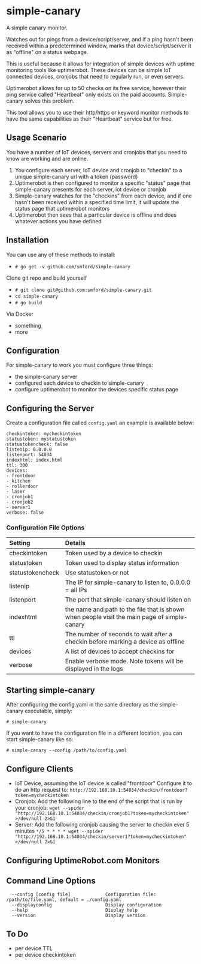 simple-canary
=============

A simple canary monitor.

Watches out for pings from a device/script/server, and if a ping hasn't been received within a predetermined window, marks that device/script/server it as "offline" on a status webpage.

This is useful because it allows for integration of simple devices with uptime monitoring tools like uptimerobot.  These devices can be simple IoT connected devices, cronjobs that need to regularly run, or even servers.

Uptimerobot allows for up to 50 checks on its free service, however their ping service called "Heartbeat" only exists on the paid accounts.  Simple-canary solves this problem.

This tool allows you to use their http/https or keyword monitor methods to have the same capabilities as their "Heartbeat" service but for free.

Usage Scenario
--------------

You have a number of IoT devices, servers and cronjobs that you need to know are working and are online.

1. You configure each server, IoT device and cronjob to "checkin" to a unique simple-canary url with a token (password)
1. Uptimerobot is then configured to monitor a specific "status" page that simple-canary presents for each server, iot device or cronjob
1. Simple-canary watches for the "checkins" from each device, and if one hasn't been received within a specified time limit, it will update the status page that uptimerobot monitors
1. Uptimerobot then sees that a particular device is offline and does whatever actions you have defined

Installation
------------
You can use any of these methods to install:
- `# go get -v github.com/smford/simple-canary`

Clone git repo and build yourself
- `# git clone git@github.com:smford/simple-canary.git`
- `cd simple-canary`
- `# go build`

Via Docker
- something
- more


Configuration
-------------

For simple-canary to work you must configure three things:
- the simple-canary server
- configured each device to checkin to simple-canary
- configure uptimerobot to monitor the devices specific status page

## Configuring the Server
Create a configuration file called `config.yaml` an example is available below:
  ```
  checkintoken: mycheckintoken
  statustoken: mystatustoken
  statustokencheck: false
  listenip: 0.0.0.0
  listenport: 54034
  indexhtml: index.html
  ttl: 300
  devices:
  - frontdoor
  - kitchen
  - rollerdoor
  - laser
  - cronjob1
  - cronjob2
  - server1
  verbose: false
  ```

### Configuration File Options
| Setting | Details |
|:--|:--|
| checkintoken | Token used by a device to checkin |
| statustoken | Token used to display status information |
| statustokencheck | Use statustoken or not |
| listenip | The IP for simple-canary to listen to, 0.0.0.0 = all IPs |
| listenport | The port that simple-canary should listen on |
| indexhtml | the name and path to the file that is shown when people visit the main page of simple-canary |
| ttl | The number of seconds to wait after a checkin before marking a device as offline|
| devices | A list of devices to accept checkins for |
| verbose | Enable verbose mode.  Note tokens will be displayed in the logs |

Starting simple-canary
----------------------

After configuring the config.yaml in the same directory as the simple-canary executable, simply:

`# simple-canary`


If you want to have the configuration file in a different location, you can start simple-canary like so:

`# simple-canary --config /path/to/config.yaml`

Configure Clients
-----------------

- IoT Device, assuming the IoT device is called "frontdoor"
  Configure it to do an http request to: `http://192.168.10.1:54034/checkin/frontdoor?token=mycheckintoken`
- Cronjob: Add the following line to the end of the script that is run by your cronjob: `wget --spider "http://192.168.10.1:54034/checkin/cronjob1?token=mycheckintoken" >/dev/null 2>&1`
- Server: Add the following cronjob causing the server to checkin ever 5 minutes
`*/5 * * * * wget --spider "http://192.168.10.1:54034/checkin/server1?token=mycheckintoken" >/dev/null 2>&1`


Configuring UptimeRobot.com Monitors
------------------------------------


Command Line Options
--------------------
```
  --config [config file]             Configuration file: /path/to/file.yaml, default = ./config.yaml
  --displayconfig                    Display configuration
  --help                             Display help
  --version                          Display version
```


To Do
-----
- per device TTL
- per device checkintoken
